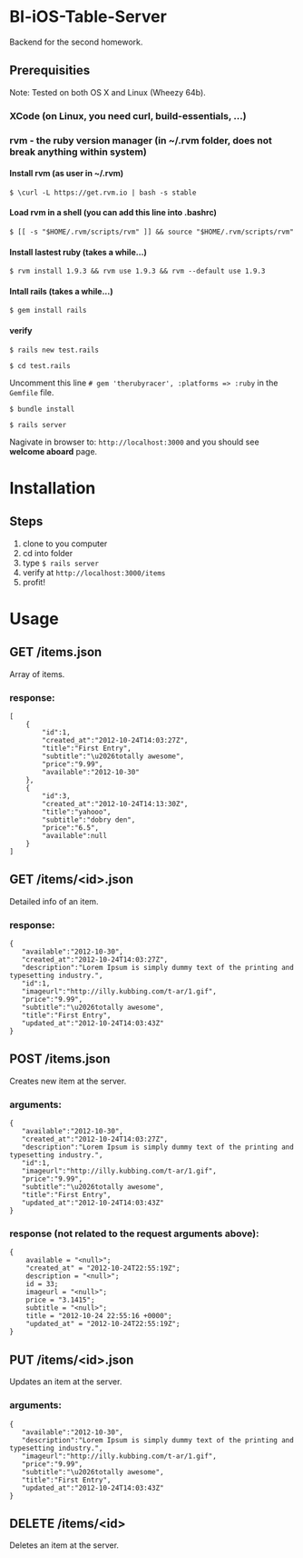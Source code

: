# BI-iOS-Table-Server

Backend for the second homework.

## Prerequisities

Note: Tested on both OS X and Linux (Wheezy 64b).

### XCode (on Linux, you need curl, build-essentials, …)

### rvm - the ruby version manager (in ~/.rvm folder, does not break anything within system)

#### Install rvm (as user in ~/.rvm)

`$ \curl -L https://get.rvm.io | bash -s stable`

#### Load rvm in a shell (you can add this line into .bashrc)

`$ [[ -s "$HOME/.rvm/scripts/rvm" ]] && source "$HOME/.rvm/scripts/rvm"`

#### Install lastest ruby (takes a while…)

`$ rvm install 1.9.3 && rvm use 1.9.3 && rvm --default use 1.9.3`

#### Intall rails (takes a while...)

`$ gem install rails`

#### verify

`$ rails new test.rails`

`$ cd test.rails`

Uncomment this line `# gem 'therubyracer', :platforms => :ruby` in the `Gemfile` file.

`$ bundle install`

`$ rails server`

Nagivate in browser to: `http://localhost:3000` and you should see **welcome aboard** page.

# Installation

## Steps

1. clone to you computer
2. cd into folder
3. type `$ rails server`
4. verify at `http://localhost:3000/items`
5. profit!

# Usage

## GET /items.json

Array of items.

### response:

	[
   		{
      		"id":1,
      		"created_at":"2012-10-24T14:03:27Z",
      		"title":"First Entry",
      		"subtitle":"\u2026totally awesome",
      		"price":"9.99",
      		"available":"2012-10-30"
   		},
   		{
      		"id":3,
      		"created_at":"2012-10-24T14:13:30Z",
      		"title":"yahooo",
      		"subtitle":"dobry den",
      		"price":"6.5",
      		"available":null
   		}
   	]
	
## GET /items/\<id\>.json

Detailed info of an item.

### response:

	{
	   "available":"2012-10-30",
	   "created_at":"2012-10-24T14:03:27Z",
	   "description":"Lorem Ipsum is simply dummy text of the printing and typesetting industry.",
	   "id":1,
	   "imageurl":"http://illy.kubbing.com/t-ar/1.gif",
	   "price":"9.99",
	   "subtitle":"\u2026totally awesome",
	   "title":"First Entry",
	   "updated_at":"2012-10-24T14:03:43Z"
	}
	
## POST /items.json

Creates new item at the server.

### arguments:

	{
	   "available":"2012-10-30",
	   "created_at":"2012-10-24T14:03:27Z",
	   "description":"Lorem Ipsum is simply dummy text of the printing and typesetting industry.",
	   "id":1,
	   "imageurl":"http://illy.kubbing.com/t-ar/1.gif",
	   "price":"9.99",
	   "subtitle":"\u2026totally awesome",
	   "title":"First Entry",
	   "updated_at":"2012-10-24T14:03:43Z"
	}
	
### response (not related to the request arguments above):

	{
	    available = "<null>";
	    "created_at" = "2012-10-24T22:55:19Z";
	    description = "<null>";
	    id = 33;
	    imageurl = "<null>";
	    price = "3.1415";
	    subtitle = "<null>";
	    title = "2012-10-24 22:55:16 +0000";
	    "updated_at" = "2012-10-24T22:55:19Z";
	}

	
## PUT /items/\<id\>.json

Updates an item at the server.

### arguments:

	{
	   "available":"2012-10-30",
	   "description":"Lorem Ipsum is simply dummy text of the printing and typesetting industry.",
	   "imageurl":"http://illy.kubbing.com/t-ar/1.gif",
	   "price":"9.99",
	   "subtitle":"\u2026totally awesome",
	   "title":"First Entry",
	   "updated_at":"2012-10-24T14:03:43Z"
	}
	
## DELETE /items/\<id\>

Deletes an item at the server.